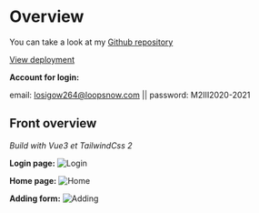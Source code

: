 # Overview

You can take a look at my [Github repository](https://github.com/acroquelois/lightweight-back-office)

[View deployment](http://51.103.40.238/)

**Account for login:**

email: losigow264@loopsnow.com || password: M2III2020-2021

## Front overview

_Build with Vue3 et TailwindCss 2_

**Login page:**
![Login](https://i.imgur.com/5f299Fu.png)

**Home page:**
![Home](https://i.imgur.com/w8UNU0X.png)

**Adding form:**
![Adding](https://i.imgur.com/MEcskbG.png)
